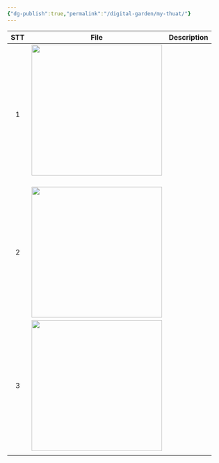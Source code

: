 ```yaml
---
{"dg-publish":true,"permalink":"/digital-garden/my-thuat/"}
---
```



| STT |                               File                               | Description |
| :-: | :--------------------------------------------------------------: | :---------: |
|  1  | <img src="https://i.imgur.com/zyYBblV.jpeg" width="300"><br><br> |             |
|  2  |   <img src="https://i.imgur.com/MF909aH.jpeg" width="300"><br>   |             |
|  3  |   <img src="https://i.imgur.com/K4x8xhV.jpeg" width="300"><br>   |             |
|     |                                                                  |             |



